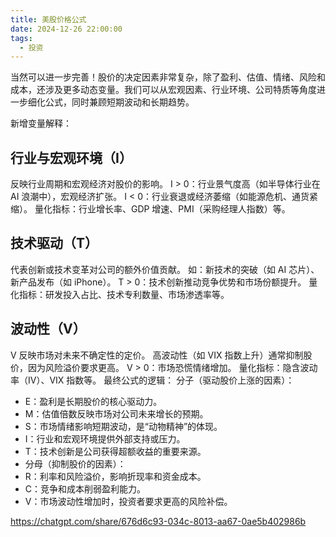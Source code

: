 ```yaml
---
title: 美股价格公式
date: 2024-12-26 22:00:00
tags:
  - 投资
---
```


当然可以进一步完善！股价的决定因素非常复杂，除了盈利、估值、情绪、风险和成本，还涉及更多动态变量。我们可以从宏观因素、行业环境、公司特质等角度进一步细化公式，同时兼顾短期波动和长期趋势。
​

新增变量解释：

## 行业与宏观环境（I）

反映行业周期和宏观经济对股价的影响。
I > 0：行业景气度高（如半导体行业在 AI 浪潮中），宏观经济扩张。
I < 0：行业衰退或经济萎缩（如能源危机、通货紧缩）。
量化指标：行业增长率、GDP 增速、PMI（采购经理人指数）等。

## 技术驱动（T）

代表创新或技术变革对公司的额外价值贡献。
如：新技术的突破（如 AI 芯片）、新产品发布（如 iPhone）。
T > 0：技术创新推动竞争优势和市场份额提升。
量化指标：研发投入占比、技术专利数量、市场渗透率等。

## 波动性（V）

V 反映市场对未来不确定性的定价。
高波动性（如 VIX 指数上升）通常抑制股价，因为风险溢价要求更高。
V > 0：市场恐慌情绪增加。
量化指标：隐含波动率（IV）、VIX 指数等。
最终公式的逻辑：
分子（驱动股价上涨的因素）：

- E：盈利是长期股价的核心驱动力。
- M：估值倍数反映市场对公司未来增长的预期。
- S：市场情绪影响短期波动，是“动物精神”的体现。
- I：行业和宏观环境提供外部支持或压力。
- T：技术创新是公司获得超额收益的重要来源。
- 分母（抑制股价的因素）：
- R：利率和风险溢价，影响折现率和资金成本。
- C：竞争和成本削弱盈利能力。
- V：市场波动性增加时，投资者要求更高的风险补偿。

https://chatgpt.com/share/676d6c93-034c-8013-aa67-0ae5b402986b
